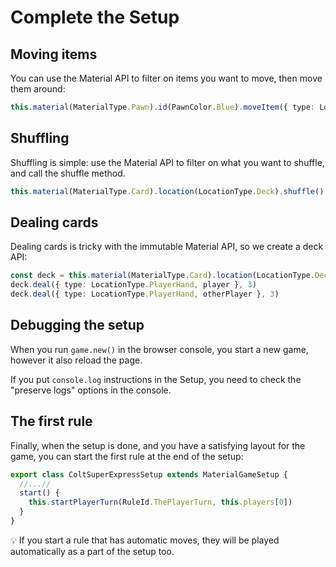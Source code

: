 # Complete the Setup

## Moving items

You can use the Material API to filter on items you want to move, then move them around:

```typescript
this.material(MaterialType.Pawn).id(PawnColor.Blue).moveItem({ type: LocationType.Whatever })
```

## Shuffling

Shuffling is simple: use the Material API to filter on what you want to shuffle, and call the shuffle method.

```typescript
this.material(MaterialType.Card).location(LocationType.Deck).shuffle()
```

## Dealing cards

Dealing cards is tricky with the immutable Material API, so we create a deck API:

```typescript
const deck = this.material(MaterialType.Card).location(LocationType.Deck).deck()
deck.deal({ type: LocationType.PlayerHand, player }, 3)
deck.deal({ type: LocationType.PlayerHand, otherPlayer }, 3)
```

## Debugging the setup

When you run `game.new()` in the browser console, you start a new game, however it also reload the page.

If you put `console.log` instructions in the Setup, you need to check the "preserve logs" options in the console.

## The first rule

Finally, when the setup is done, and you have a satisfying layout for the game, you can start the first rule at the end of the setup:

```typescript
export class ColtSuperExpressSetup extends MaterialGameSetup {
  //...//
  start() {
    this.startPlayerTurn(RuleId.ThePlayerTurn, this.players[0])
  }
}
```

:bulb: If you start a rule that has automatic moves, they will be played automatically as a part of the setup too.

